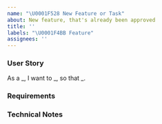 ```yaml
---
name: "\U0001F528 New Feature or Task"
about: New feature, that's already been approved
title: ''
labels: "\U0001F4BB Feature"
assignees: ''
---
```


### User Story

As a _, I want to _, so that \_.

### Requirements

### Technical Notes
